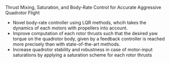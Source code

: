 Thrust Mixing, Saturation, and Body-Rate Control for Accurate Aggressive
Quadrotor Flight

- Novel body-rate controller using LQR methods, whcih takes the dynamics of
each motors with propellers into account.
- Improve computation of each rotor thrusts such that the desired yaw torque on
the quadrotor body, given by a feedback controller is reached more precisely
than with state-of-the-art methods.
- Increase quadrotor stability and robustness in case of motor-input
saturations by applying a saturation scheme for each rotor thrusts
